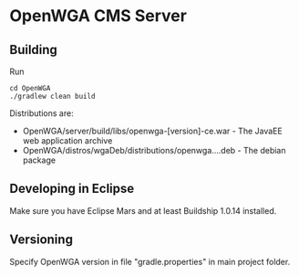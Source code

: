 OpenWGA CMS Server
================================

Building
--------

Run

    cd OpenWGA
    ./gradlew clean build

Distributions are:

- OpenWGA/server/build/libs/openwga-[version]-ce.war - The JavaEE web application archive
- OpenWGA/distros/wgaDeb/distributions/openwga....deb - The debian package


Developing in Eclipse
---------------------

Make sure you have Eclipse Mars and at least Buildship 1.0.14 installed.


Versioning
----------

Specify OpenWGA version in file "gradle.properties" in main project folder.
